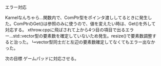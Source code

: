 エラー対応

Karnelなんちゃら...関数内で、ComPtr型をポインタ渡ししてるときに発生した。ComPtrのGet()は参照のみに使うので、値を変えたい時は、Get()を外して対応する。
xthrow.cppに飛ばされて上から4つ目の項目で出るエラー...std::vector型の要素数を確定していないため発生。resize()で要素数調整すると治った。
↳vector型同士だと左辺の要素数確定してなくてもエラー出なかった。


次の目標
ゲームパッドに対応させる。